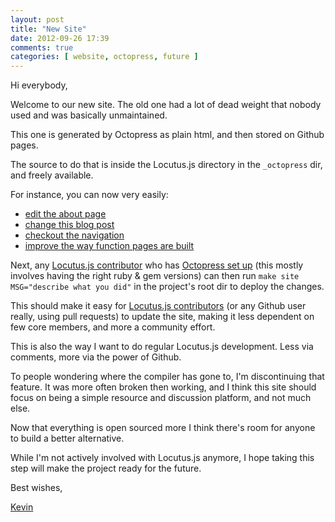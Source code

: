 ```yaml
---
layout: post
title: "New Site"
date: 2012-09-26 17:39
comments: true
categories: [ website, octopress, future ]
---
```


Hi everybody,

Welcome to our new site.
The old one had a lot of dead weight that nobody used and was basically unmaintained.

This one is generated by Octopress as plain html, and then stored on Github pages.

The source to do that is inside the Locutus.js directory in the `_octopress` dir,
and freely available.

For instance, you can now very easily:

 - [edit the about page](https://github.com/locutusjs/locutus/edit/master/_octopress/source/about/index.markdown)
 - [change this blog post](https://github.com/locutusjs/locutus/edit/master/_octopress/source/_posts/2012-09-26-new-site.markdown)
 - [checkout the navigation](https://github.com/locutusjs/locutus/blob/master/_octopress/source/_includes/custom/navigation.html)
 - [improve the way function pages are built](https://github.com/locutusjs/locutus/blob/master/_octopress/Rakefile#L30)

Next, any [Locutus.js contributor](https://github.com/locutusjs/locutus/graphs/contributors)
who has [Octopress set up](http://kvz.io/blog/2012/09/25/blog-with-octopress/)
(this mostly involves having the right ruby & gem versions) can then run
`make site MSG="describe what you did"` in the
project's root dir to deploy the changes.

This should make it easy for [Locutus.js contributors](https://github.com/locutusjs/locutus/graphs/contributors)
(or any Github user really, using pull requests)
to update the site, making it less dependent on few core members, and more a
community effort.

This is also the way I want to do regular Locutus.js development. Less via comments,
more via the power of Github.

To people wondering where the compiler has gone to, I'm discontinuing that feature.
It was more often broken then working, and I think this site should focus on
being a simple resource and discussion platform, and not much else.

Now that everything is open sourced more I think there's room for anyone to build
a better alternative.

While I'm not actively involved with Locutus.js anymore, I hope taking this step will
make the project ready for the future.


Best wishes,

[Kevin](http://twitter.com/kvz)

